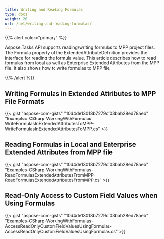 ```yaml
---
title: Writing and Reading Formulas
type: docs
weight: 20
url: /net/writing-and-reading-formulas/
---
```


{{% alert color="primary" %}} 

Aspose.Tasks API supports reading/writing formulas to MPP project files. The Formula property of the ExtendedAttributeDefinition provides the interface for reading the formula value. This article describes how to read formulas from local as well as Enterprise Extended Attributes from the MPP file. It also shows how to write formulas to MPP file.

{{% /alert %}} 
## **Writing Formulas in Extended Attributes to MPP File Formats**
{{< gist "aspose-com-gists" "10d4de13018b7279cf03bab28ed78aeb" "Examples-CSharp-WorkingWithFormulas-WriteFormulasInExtendedAttributesToMPP-WriteFormulasInExtendedAttributesToMPP.cs" >}}
## **Reading Formulas in Local and Enterprise Extended Attributes from MPP file**
{{< gist "aspose-com-gists" "10d4de13018b7279cf03bab28ed78aeb" "Examples-CSharp-WorkingWithFormulas-ReadFormulasExtendedAttributesFromMPP-ReadFormulasExtendedAttributesFromMPP.cs" >}}
## **Read-Only Access to Custom Field Values when Using Formulas**
{{< gist "aspose-com-gists" "10d4de13018b7279cf03bab28ed78aeb" "Examples-CSharp-WorkingWithFormulas-AccessReadOnlyCustomFieldValuesUsingFormulas-AccessReadOnlyCustomFieldValuesUsingFormulas.cs" >}}
